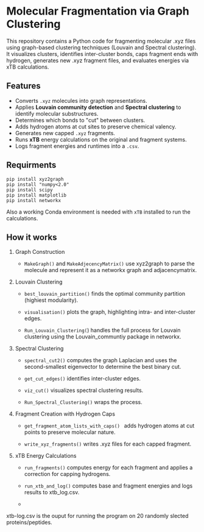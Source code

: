 # Molecular Fragmentation via Graph Clustering

This repository contains a Python code for fragmenting molecular .xyz files using graph-based clustering techniques (Louvain and Spectral 
clustering). It visualizes clusters, identifies inter-cluster bonds, caps fragment ends with hydrogen, generates new .xyz fragment files, 
and evaluates energies via xTB calculations.

## Features

- Converts `.xyz` molecules into graph representations.
- Applies **Louvain community detection** and **Spectral clustering** to identify molecular substructures.
- Determines which bonds to "cut" between clusters.
- Adds hydrogen atoms at cut sites to preserve chemical valency.
- Generates new capped `.xyz` fragments.
- Runs **xTB** energy calculations on the original and fragment systems.
- Logs fragment energies and runtimes into a `.csv`.

## Requirments
```
pip install xyz2graph
pip install "numpy<2.0"
pip install scipy
pip install matplotlib
pip install networkx
```
Also a working Conda environment is needed with `xTB` installed to run the calculations.

## How it works 

1. Graph Construction
     - `MakeGraph()` and `MakeAdjecencyMatrix()` use xyz2graph to parse the molecule and represent it as a networkx graph
        and adjacencymatrix.

2. Louvain Clustering
     - `best_louvain_partition()` finds the optimal community partition (highiest modularity).

     - `visualisation()` plots the graph, highlighting intra- and inter-cluster edges.

     - `Run_Louvain_Clustering(`) handles the full process for Louvain clustering using the Louvain_communtiy package in networkx.

3. Spectral Clustering
     - `spectral_cut2()` computes the graph Laplacian and uses the second-smallest eigenvector to determine the best binary cut.

     - `get_cut_edges()` identifies inter-cluster edges.

     - `viz_cut()` visualizes spectral clustering results.

     - `Run_Spectral_Clustering()` wraps the process.

4. Fragment Creation with Hydrogen Caps
     - `get_fragment_atom_lists_with_caps() ` adds hydrogen atoms at cut points to preserve molecular nature.

     - `write_xyz_fragments()` writes .xyz files for each capped fragment.

5. xTB Energy Calculations
     - `run_fragments()` computes energy for each fragment and applies a correction for capping hydrogens.

     - `run_xtb_and_log()` computes base and fragment energies and logs results to xtb_log.csv.
     - 
  
xtb-log.csv is the ouput for running the program on 20 randomly slected proteins/peptides. 


